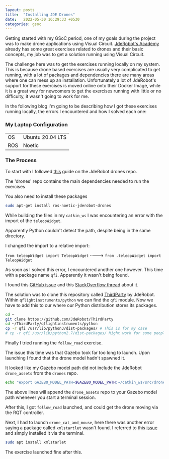 ```yaml
---
layout: posts
title:  "Installing JDE Drones"
date:   2022-05-30 16:29:33 +0530
categories: gsoc
---
```

Getting started with my GSoC period, one of my goals during the project was to make drone applications using Visual Circuit.
[JdeRobot's Academy](http://jderobot.github.io/RoboticsAcademy/) already has some great exercises related to drones and their basic concepts, my job was to get a solution running using Visual Circuit.

The challenge here was to get the exercises running locally on my system. This is because drone based exercises are usually very complicated to get running, with a lot of packages and dependencies there are many areas where one can mess up an installation. 
Unfortunately a lot of JdeRobot's support for these exercises is moved online onto their Docker Image, while it is a great way for newcomers to get the exercises running with little or no difficulty, it wasn't going to work for me.

In the following blog I'm going to be describing how I got these exercises running locally, the errors I encountered and how I solved each one:

### My Laptop Configuration

<table>
<tr>
<td>OS</td>
<td>Ubuntu 20.04 LTS</td>
</tr>
<tr>
<td>ROS</td>
<td>Noetic</td>
</tr>
</table>

### The Process
To start with I followed [this](https://github.com/JdeRobot/drones/blob/noetic-devel/installation20.md) guide on the JdeRobot drones repo. 

The 'drones' repo contains the main dependencies needed to run the exercises

You also need to install these packages 
```bash
sudo apt-get install ros-noetic-jderobot-drones
```

While building the files in my `catkin_ws` I was encountering an error with the import of the `teleopWidget`.

Apparently Python couldn't detect the path, despite being in the same directory.

I changed the import to a relative import:

`from teleopWidget import TeleopWidget` ----> `from .teleopWidget import TeleopWidget` 

As soon as I solved this error, I encountered another one however. This time with a package name `qfi`. Apparently it wasn't being found.

I found this [GitHub issue](https://github.com/JdeRobot/RoboticsAcademy/issues/847) and this [StackOverflow thread](https://stackoverflow.com/questions/71928676/cannot-find-module-qfi-for-running-jderobot-drone-cat-mouse-exercise-from-sour?newreg=016111d2131f47fcbddec5ed5ed05ffa) about it.

The solution was to clone this repository called [ThirdParty](https://github.com/JdeRobot/ThirdParty) by JdeRobot. Within `qflightinstruments/python` we can find the `qfi` module. Now we have to add this to our where our Python distribution stores its packages.

```bash
cd ~
git clone https://github.com/JdeRobot/ThirdParty
cd ~/ThirdParty/qflightinstruments/python
cp -r qfi /usr/lib/python3/dist-packages/ # This is for my case
# cp -r qfi /usr/lib/python2.7/dist-packages/ Might work for some people
```
Finally I tried running the `follow_road` exercise.

The issue this time was that Gazebo took far too long to launch. Upon launching I found that the drone model hadn't spawned it.

It looked like my Gazebo model path did not include the JdeRobot `drone_assets` from the `drones` repo.

```bash
echo "export GAZEBO_MODEL_PATH=$GAZEBO_MODEL_PATH:~/catkin_ws/src/drones/drone_assets/models" >> ~/.bashrc
```
The above lines will append the `drone_assets` repo to your Gazebo model path whenever you start a terminal session.

After this, I got `follow_road` launched, and could get the drone moving via the RQT controller.

Next, I had to launch `drone_cat_and_mouse`, here there was another error saying a package called `xmlstartlet` wasn't found. I referred to this [issue](https://discuss.px4.io/t/cannot-load-command-parameter-vehicle-spawn-sdf-launch/16284) and simply installed it via the terminal. 
```bash
sudo apt install xmlstarlet
```
 The exercise launched fine after this.  

